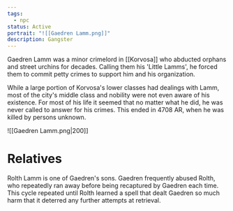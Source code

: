 ```yaml
---
tags:
  - npc
status: Active
portrait: "![[Gaedren Lamm.png]]"
description: Gangster
---
```

Gaedren Lamm was a minor crimelord in [[Korvosa]] who abducted orphans and street urchins for decades. Calling them his 'Little Lamms', he forced them to commit petty crimes to support him and his organization.

While a large portion of Korvosa's lower classes had dealings with Lamm, most of the city's middle class and nobility were not even aware of his existence. For most of his life it seemed that no matter what he did, he was never called to answer for his crimes. This ended in 4708 AR, when he was killed by persons unknown.

![[Gaedren Lamm.png|200]]

# Relatives
Rolth Lamm is one of Gaedren's sons. Gaedren frequently abused Rolth, who repeatedly ran away before being recaptured by Gaedren each time. This cycle repeated until Rolth learned a spell that dealt Gaedren so much harm that it deterred any further attempts at retrieval.